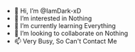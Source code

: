 - 👋 Hi, I’m @IamDark-xD
- 👀 I’m interested in Nothing
- 🌱 I’m currently learning Everything
- 💞️ I’m looking to collaborate on Nothing
- 📫 Very Busy, So Can't Contact Me

<!---
IamDark-xD/IamDark-xD is a ✨ special ✨ repository because its `README.md` (this file) appears on your GitHub profile.
You can click the Preview link to take a look at your changes.
--->

